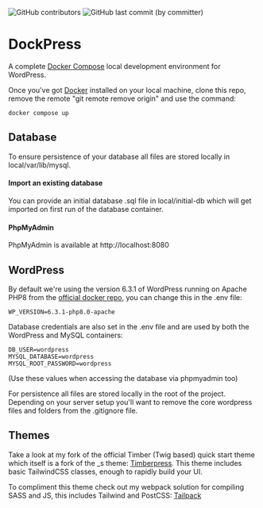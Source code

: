 ![GitHub contributors](https://img.shields.io/github/contributors-anon/ufmedia/dockpress) ![GitHub last commit (by committer)](https://img.shields.io/github/last-commit/ufmedia/dockpress)



# DockPress

A complete [Docker Compose](https://docs.docker.com/compose/) local development environment for WordPress.

Once you've got [Docker](https://www.docker.com/get-started) installed on your local machine, clone this repo, remove the remote "git remote remove origin" and use the command:

```
docker compose up
```

## Database

To ensure persistence of your database all files are stored locally in local/var/lib/mysql.

#### Import an existing database

You can provide an initial database .sql file in local/initial-db which will get imported on first run of the database container.

#### PhpMyAdmin

PhpMyAdmin is available at http://localhost:8080

## WordPress

By default we're using the version 6.3.1 of WordPress running on Apache PHP8 from the [official docker repo](https://hub.docker.com/_/wordpress), you can change this in the .env file:

```
WP_VERSION=6.3.1-php8.0-apache
```

Database credentials are also set in the .env file and are used by both the WordPress and MySQL containers:

```
DB_USER=wordpress
MYSQL_DATABASE=wordpress
MYSQL_ROOT_PASSWORD=wordpress
```
(Use these values when accessing the database via phpmyadmin too)

For persistence all files are stored locally in the root of the project. Depending on your server setup you'll want to remove the core wordpress files and folders from the .gitignore file.

## Themes

Take a look at my fork of the official Timber (Twig based) quick start theme which itself is a fork of the _s theme: [Timberpress](https://github.com/ufmedia/timberpress). This theme includes basic TailwindCSS classes, enough to rapidly build your UI.

To compliment this theme check out my webpack solution for compiling SASS and JS, this includes Tailwind and PostCSS: [Tailpack](https://github.com/ufmedia/tailpack)




